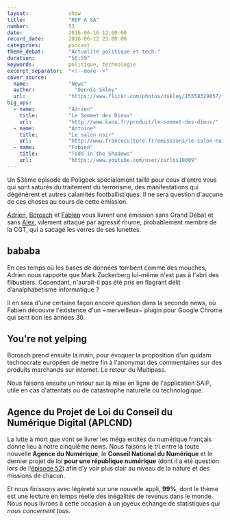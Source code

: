 ```yaml
---
layout:             show
title:              "REP A SA"
number:             53
date:               2016-06-16 12:00:00
record_date:        2016-06-12 23:00:00
categories:         podcast
theme_debat:        "Actualité politique et tech."
duration:           "50:59"
keywords:           politique, technologie
excerpt_separator:  "<!--more-->"
cover_source:
  name:	            "News"
  author:	          "Dennis Skley"
  url:              "https://www.flickr.com/photos/dskley/15558329057/"
big_ups:
  - name:           "Adrien"
    title:          "Le Sommet des Dieux"
    url:            "http://www.kana.fr/produit/le-sommet-des-dieux/"
  - name:           "Antoine"
    title:          "Le salon noir"
    url:            "http://www.franceculture.fr/emissions/le-salon-noir"
  - name:           "Fabien"
    title:          "Todd in the Shadows"
    url:            "https://www.youtube.com/user/carlos10009"
---
```


Un 53ème épisode de Poligeek spécialement taillé pour ceux d'entre vous qui sont saturés du traitement du terrorisme, des manifestations qui dégénèrent et autres calamités footballistiques. Il ne sera question d'aucune de ces choses au cours de cette émission.

[Adrien](http://twitter.com/adhumi), [Borosch](http://twitter.com/borosch) et [Fabien](http://twitter.com/CaptainLiban) vous livrent une émission sans Grand Débat et sans [Alex](http://twitter.com/ooalex), vilement attaqué par agressif rhume, probablement membre de la CGT, qui a sacagé les verres de ses lunettes.

## bababa

En ces temps où les bases de données tombent comme des mouches, Adrien nous rapporte que Mark Zuckerberg lui-même n'est pas à l'abri des flibustiers. Cependant, n'aurait-il pas été pris en flagrant délit d’analphabétisme informatique ?

Il en sera d'une certaine façon encore question dans la seconde news, où Fabien découvre l'existence d'un ~merveilleux~ plugin pour Google Chrome qui sent bon les années 30.

## You're not yelping

Borosch prend ensuite la main, pour évoquer la proposition d'un quidam technocrate européen de mettre fin à l'anonymat des commentaires sur des produits marchands sur internet. Le retour du Multipass.

Nous faisons ensuite un retour sur la mise en ligne de l'application SAIP, utile en cas d'attentats ou de catastrophe naturelle ou technologique.

## Agence du Projet de Loi du Conseil du Numérique Digital (APLCND)

La lutte à mort que vont se livrer les méga entités du numérique français donne lieu à notre cinquième news. Nous faisons le tri entre la toute nouvelle **Agence du Numérique**, le **Conseil National du Numérique** et le dernier projet de loi **pour une république numérique** (dont il a été question lors de l’[épisode 52](//poligeek.fr/52)) afin d'y voir plus clair au niveau de la nature et des missions de chacun.

Et nous finissons avec légèreté sur une nouvelle appli, **99%**, dont le thème est une lecture en temps réelle des inégalités de revenus dans le monde. Nous nous livrons à cette occasion à un joyeux échange de statistiques *qui nous concernent tous*.
